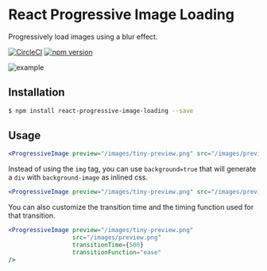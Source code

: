 # React Progressive Image Loading
Progressively load images using a blur effect.

[![CircleCI](https://circleci.com/gh/wcandillon/react-progressive-image-loading.svg?style=svg)](https://circleci.com/gh/wcandillon/react-progressive-image-loading)
[![npm version](https://badge.fury.io/js/react-progressive-image-loading.svg)](https://badge.fury.io/js/react-progressive-image-loading)

![example](http://i.imgur.com/fL5Qqvj.gif)

## Installation

```bash
$ npm install react-progressive-image-loading --save
```

## Usage

```jsx
<ProgressiveImage preview="/images/tiny-preview.png" src="/images/preview.png" />
```

Instead of using the `img` tag, you can use `background=true` that will generate a `div` with `background-image` as inlined css.

```jsx
<ProgressiveImage preview="/images/tiny-preview.png" src="/images/preview.png" background={true} />
```

You can also customize the transition time and the timing function used for that transition.

```jsx
<ProgressiveImage preview="/images/tiny-preview.png"
                  src="/images/preview.png"
                  transitionTime={500}
                  transitionFunction="ease"
/>
```
